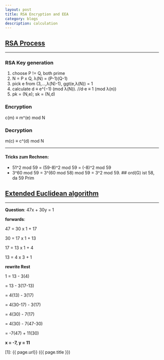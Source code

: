 ```yaml
---
layout: post
title: RSA Encryption and EEA
category: blogs
description: calculation
---
```


## [RSA Process](https://en.wikipedia.org/wiki/RSA_(cryptosystem))
-----------------------------------------

### RSA Key generation
1. choose P != Q, both prime
2. N = P x Q, λ(N) = (P-1)(Q-1)
3. pick e from (3,...,λ(N)-1), ggt(e,λ(N)) = 1
4. calculate d ≡ e^(−1) (mod λ(N)).         //d⋅e ≡ 1 (mod λ(n))
5. pk = (N,e); sk = (N,d)

### Encryption
c(m) ≡ m^(e) mod N

### Decryption
m(c) ≡ c^(d) mod N

------------------------------

#### Tricks zum Rechnen:
+ 51^2 mod 59 = (59-8)^2 mod 59 = (-8)^2 mod 59
+ 3^60 mod 59 = 3^(60 mod 58) mod 59 = 3^2 mod 59.    ## ord(G) ist 58, da 59 Prim

## [Extended Euclidean algorithm](https://en.wikipedia.org/wiki/Extended_Euclidean_algorithm)
----------------------------------------------

**Question**:
47x + 30y = 1

**forwards**:

47 = 30 x 1 + 17

30 = 17 x 1 + 13

17 = 13 x 1 + 4

13 =  4 x 3 + 1

**rewrite Rest**

1 = 13 - 3(4)

  = 13 - 3(17-13)

  = 4(13) - 3(17)

  = 4(30-17) - 3(17)

  = 4(30) - 7(17)

  = 4(30) - 7(47-30)

  = -7(47) + 11(30)

**x = -7, y = 11**





[Yange]:    http://camscofie.github.io  "Yange"
[1]:    {{ page.url}}  ({{ page.title }})
